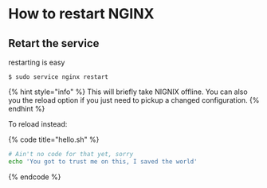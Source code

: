 # How to restart NGINX

## Retart the service

restarting is easy

```
$ sudo service nginx restart
```

{% hint style="info" %}
This will briefly take NIGNIX offline.  You can also you the reload option if you just need to pickup a changed configuration.
{% endhint %}

To reload instead:

{% code title="hello.sh" %}
```bash
# Ain't no code for that yet, sorry
echo 'You got to trust me on this, I saved the world'
```
{% endcode %}



